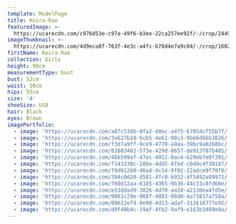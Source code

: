 ```yaml
---
template: ModelPage
title: Keira-Rae
featuredImage: >-
  https://ucarecdn.com/c976d53e-c97a-49f6-b3ee-22ca257ee92f/-/crop/2449x1347/0,41/-/preview/
imageThumbnail: >-
  https://ucarecdn.com/4d9eca8f-763f-4e3c-a4fc-b78d4e7a9c04/-/crop/1602x1899/0,0/-/preview/
firstName: Keira-Rae
collection: Girls
height: 98cm
measurementType: bust
bust: 52cm
waist: 50cm
hips: 55cm
size: '4'
shoeSize: US8
hair: Black
eyes: Brown
imagePortfolio:
  - image: 'https://ucarecdn.com/a87c538b-0fa2-40ec-a4f5-67054cf55b7f/'
  - image: 'https://ucarecdn.com/3e627b2d-6cb5-4e61-98c3-9b66d66b3826/'
  - image: 'https://ucarecdn.com/f3d7a9ff-9ce9-4778-a9aa-39bc9a0268bc/'
  - image: 'https://ucarecdn.com/81603402-573e-429d-8657-de913f87b401/'
  - image: 'https://ucarecdn.com/46b599af-47ec-4912-8ac4-b29eb7e0f391/'
  - image: 'https://ucarecdn.com/f143330c-286e-4dd5-8fbd-c049c4f30187/'
  - image: 'https://ucarecdn.com/f8d01260-46a4-4c34-9f02-22adce9f70f8/'
  - image: 'https://ucarecdn.com/394c0d20-d581-4fc0-b932-df5492a09972/'
  - image: 'https://ucarecdn.com/760d12aa-6105-4365-9b36-44c33c8fd60e/'
  - image: 'https://ucarecdn.com/e53ddad9-3826-4d70-aa10-a2130ea4fd5e/'
  - image: 'https://ucarecdn.com/9061c29e-9697-4803-98d0-4a73817a758a/'
  - image: 'https://ucarecdn.com/08622ef4-8e90-4d13-adaf-312616777e92/'
  - image: 'https://ucarecdn.com/d9f48b4c-19af-4fb2-9af9-e163b3489e0a/'
---
```


